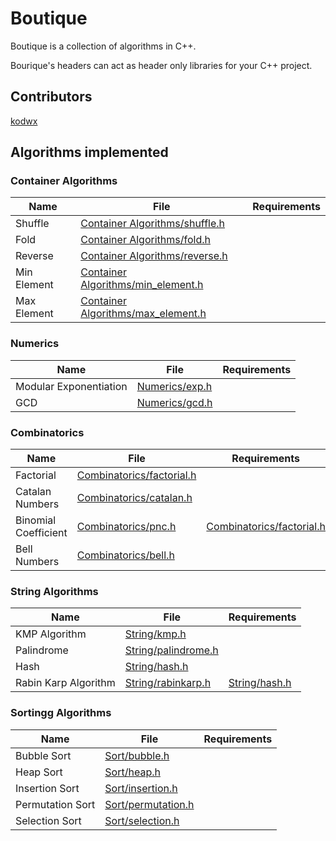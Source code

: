 # Boutique

Boutique is a collection of algorithms in C++. 

Bourique's headers can act as header only libraries for your C++ project.


## Contributors
[kodwx](https://github.com/kodwx/)


## Algorithms implemented 

### Container Algorithms
| Name | File | Requirements | 
|------|------|--------|
| Shuffle | [Container Algorithms/shuffle.h](https://github.com/kodwx/Boutique/blob/main/Container%20Algorithms/shuffle.h) | |
| Fold | [Container Algorithms/fold.h](https://github.com/kodwx/Boutique/blob/main/Container%20Algorithms/fold.h) | |
| Reverse | [Container Algorithms/reverse.h](https://github.com/kodwx/Boutique/blob/main/Container%20Algorithms/reverse.h) | |
| Min Element | [Container Algorithms/min_element.h](https://github.com/kodwx/Boutique/blob/main/Container%20Algorithms/min_element.h) | |
| Max Element | [Container Algorithms/max_element.h](https://github.com/kodwx/Boutique/blob/main/Container%20Algorithms/max_element.h) | |

### Numerics
| Name | File | Requirements | 
|------|------|--------|
| Modular Exponentiation | [Numerics/exp.h](https://github.com/kodwx/Boutique/blob/main/Numerics/exp.h) | |
| GCD | [Numerics/gcd.h](https://github.com/kodwx/Boutique/blob/main/Numerics/gcd.h) | |

### Combinatorics
| Name | File | Requirements | 
|------|------|--------|
| Factorial | [Combinatorics/factorial.h](https://github.com/kodwx/Boutique/blob/main/Combinatorics/factorial.h) | |
| Catalan Numbers | [Combinatorics/catalan.h](https://github.com/kodwx/Boutique/blob/main/Combinatorics/catalan.h) | |
| Binomial Coefficient | [Combinatorics/pnc.h](https://github.com/kodwx/Boutique/blob/main/Combinatorics/pnc.h) | [Combinatorics/factorial.h](https://github.com/kodwx/Boutique/blob/main/Combinatorics/factorial.h) |
| Bell Numbers | [Combinatorics/bell.h](https://github.com/kodwx/Boutique/blob/main/Combinatorics/bell.h) | |

### String Algorithms
| Name | File | Requirements | 
|------|------|--------|
| KMP Algorithm | [String/kmp.h](https://github.com/kodwx/Boutique/blob/main/String/kmp.h) | |
| Palindrome | [String/palindrome.h](https://github.com/kodwx/Boutique/blob/main/String/palindrome.h) | |
| Hash | [String/hash.h](https://github.com/kodwx/Boutique/blob/main/String/hash.h) | |
| Rabin Karp Algorithm | [String/rabinkarp.h](https://github.com/kodwx/Boutique/blob/main/String/rabinkarp.h) | [String/hash.h](https://github.com/kodwx/Boutique/blob/main/String/hash.h) |

### Sortingg Algorithms
| Name | File | Requirements | 
|------|------|--------|
| Bubble Sort | [Sort/bubble.h](https://github.com/kodwx/Boutique/blob/main/Sort/bubble.h) | |
| Heap Sort | [Sort/heap.h](https://github.com/kodwx/Boutique/blob/main/Sort/heap.h) | |
| Insertion Sort | [Sort/insertion.h](https://github.com/kodwx/Boutique/blob/main/Sort/insertion.h) | |
| Permutation Sort | [Sort/permutation.h](https://github.com/kodwx/Boutique/blob/main/Sort/permutation.h) | |
| Selection Sort | [Sort/selection.h](https://github.com/kodwx/Boutique/blob/main/Sort/selection.h) | |